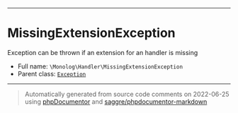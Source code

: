 ***

# MissingExtensionException

Exception can be thrown if an extension for an handler is missing

* Full name: `\Monolog\Handler\MissingExtensionException`
* Parent class: [`Exception`](../../Exception.md)

***
> Automatically generated from source code comments on 2022-06-25 using [phpDocumentor](http://www.phpdoc.org/) and [saggre/phpdocumentor-markdown](https://github.com/Saggre/phpDocumentor-markdown)

